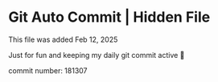 # Git Auto Commit | Hidden File

This file was added Feb 12, 2025

Just for fun and keeping my daily git commit active 🤪

commit number: 181307
